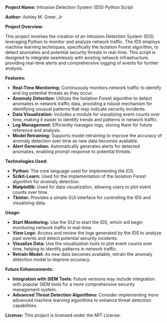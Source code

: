 **Project Name:** Intrusion Detection System (IDS) Python Script

**Author:** Ashley M. Greer, Jr

**Project Overview:**

This project involves the creation of an Intrusion Detection System (IDS) leveraging Python to monitor and analyze network traffic. The IDS employs machine learning techniques, specifically the Isolation Forest algorithm, to detect anomalies and potential security threats in real-time. This script is designed to integrate seamlessly with existing network infrastructure, providing real-time alerts and comprehensive logging of events for further analysis.

**Features:**

- **Real-Time Monitoring:** Continuously monitors network traffic to identify and log potential threats as they occur.
- **Anomaly Detection:** Utilizes the Isolation Forest algorithm to detect anomalies in network traffic data, providing a robust mechanism for identifying unusual patterns that may indicate security incidents.
- **Data Visualization:** Includes a module for visualizing event counts over time, making it easier to identify trends and patterns in network traffic.
- **Log Management:** Efficiently manages logs, storing them for future reference and analysis.
- **Model Retraining:** Supports model retraining to improve the accuracy of anomaly detection over time as new data becomes available.
- **Alert Generation:** Automatically generates alerts for detected anomalies, enabling prompt response to potential threats.

**Technologies Used:**

- **Python:** The core language used for implementing the IDS.
- **Scikit-Learn:** Used for the implementation of the Isolation Forest algorithm for anomaly detection.
- **Matplotlib:** Used for data visualization, allowing users to plot event counts over time.
- **Tkinter:** Provides a simple GUI interface for controlling the IDS and visualizing data.

**Usage:**

- **Start Monitoring:** Use the GUI to start the IDS, which will begin monitoring network traffic in real-time.
- **View Logs:** Access and review the logs generated by the IDS to analyze past events and detect potential security incidents.
- **Visualize Data:** Use the visualization tools to plot event counts over time, helping to identify patterns in network traffic.
- **Retrain Model:** As new data becomes available, retrain the anomaly detection model to improve accuracy.

**Future Enhancements:**

- **Integration with SIEM Tools:** Future versions may include integration with popular SIEM tools for a more comprehensive security management system.
- **Advanced Threat Detection Algorithms:** Consider implementing more advanced machine learning algorithms to enhance threat detection capabilities.

**License:** This project is licensed under the MIT License.